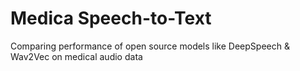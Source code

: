 # Medica Speech-to-Text
Comparing performance of open source models like DeepSpeech & Wav2Vec on medical audio data
